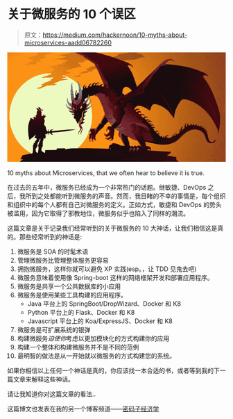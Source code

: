 # 关于微服务的 10 个误区

> 原文：<https://medium.com/hackernoon/10-myths-about-microservices-aadd06782260>

![](img/1f46049e0b1714f935504502e6542ec5.png)

10 myths about Microservices, that we often hear to believe it is true.

在过去的五年中，微服务已经成为一个非常热门的话题。继敏捷、DevOps 之后，我所到之处都能听到微服务的声音。然而，我目睹的不幸的事情是，每个组织和组织中的每个人都有自己对微服务的定义。正如方式，敏捷和 DevOps 的势头被滥用，因为它取得了邪教地位，微服务似乎也陷入了同样的潮流。

这篇文章是关于记录我们经常听到的关于微服务的 10 大神话，让我们相信这是真的。那些经常听到的神话是:

1.  微服务是 SOA 的时髦术语
2.  管理微服务比管理整体服务更容易
3.  拥抱微服务，这样你就可以避免 XP 实践(esp。，让 TDD 见鬼去吧)
4.  微服务意味着使用像 Spring-boot 这样的网络框架开发和部署应用程序。
5.  微服务是共享一个公共数据库的小应用
6.  微服务是使用某些工具构建的应用程序。
    * Java 平台上的 SpringBoot/DropWizard、Docker 和 K8
    * Python 平台上的 Flask、Docker 和 K8
    * Javascript 平台上的 Koa/ExpressJS、Docker 和 K8
7.  微服务是可扩展系统的银弹
8.  构建微服务*迫使你*考虑以更加模块化的方式构建你的应用
9.  构建一个整体和构建微服务并不是不同的范例
10.  最明智的做法是从一开始就以微服务的方式构建您的系统。

如果你相信以上任何一个神话是真的，你应该找一本合适的书，或者等到我的下一篇文章来解释这些神话。

请让我知道你对这篇文章的看法..

这篇博文也发表在我的另一个博客频道——[密码子经济学](https://blog.codonomics.com/2018/12/10-myths-about-microservices.html)